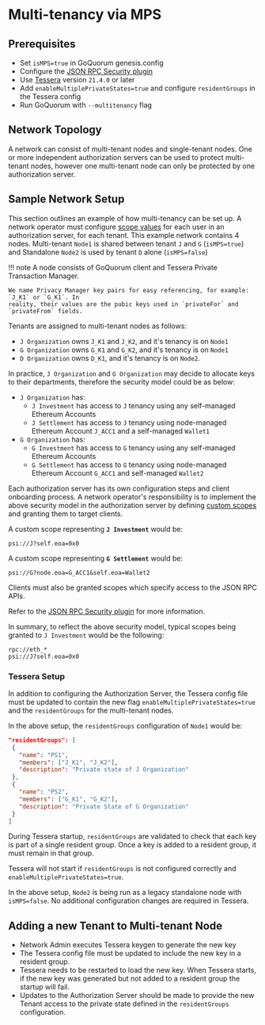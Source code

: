 # Multi-tenancy via MPS

## Prerequisites

* Set `isMPS=true` in GoQuorum genesis.config
* Configure the [JSON RPC Security plugin](JSON-RPC-API-Security.md#configuration)
* Use [Tessera] version `21.4.0` or later
* Add `enableMultiplePrivateStates=true` and configure `residentGroups` in the Tessera config
* Run GoQuorum with `--multitenancy` flag

## Network Topology

A network can consist of multi-tenant nodes and single-tenant nodes. One or more independent
authorization servers can be used to protect multi-tenant nodes, however one multi-tenant node can
only be protected by one authorization server.

## Sample Network Setup

This section outlines an example of how multi-tenancy can be set up. A network operator must
configure [scope values] for each user in an authorization server, for each tenant.
This example network contains 4 nodes.
Multi-tenant `Node1` is shared between tenant `J` and `G` (`isMPS=true`) and
Standalone `Node2` is used by tenant `D` alone (`isMPS=false`)

!!! note
    A node consists of GoQuorum client and Tessera Private Transaction Manager.

    We name Privacy Manager key pairs for easy referencing, for example: `J_K1` or `G_K1`. In
    reality, their values are the pubic keys used in `privateFor` and `privateFrom` fields.

Tenants are assigned to multi-tenant nodes as follows:

* `J Organization` owns `J_K1` and `J_K2`, and it's tenancy is on `Node1`
* `G Organization` owns `G_K1` and `G_K2`, and it's tenancy is on `Node1`
* `D Organization` owns `D_K1`, and it's tenancy is on `Node2`.

In practice, `J Organization` and `G Organization` may decide to allocate keys to
their departments, therefore the security model could be as below:

* `J Organization` has:
    * `J Investment` has access to `J` tenancy using any self-managed Ethereum Accounts
    * `J Settlement` has access to `J` tenancy using node-managed Ethereum Account `J_ACC1` and a self-managed `Wallet1`
* `G Organization` has:
    * `G Investment` has access to `G` tenancy using any self-managed Ethereum Accounts
    * `G Settlement` has access to `G` tenancy using node-managed Ethereum Account `G_ACC1` and self-managed `Wallet2`

Each authorization server has its own configuration steps and client onboarding process.
A network operator's responsibility is to implement the above security model in the authorization
server by defining [custom scopes] and
granting them to target clients.

A custom scope representing __`J Investment`__ would be:

```text
psi://J?self.eoa=0x0
```

A custom scope representing __`G Settlement`__ would be:

```text
psi://G?node.eoa=G_ACC1&self.eoa=Wallet2
```

Clients must also be granted scopes which specify access to the JSON RPC APIs.

Refer to the [JSON RPC Security plugin](../../Reference/Plugins/security/For-Users.md#oauth2-scopes) for more information.

In summary, to reflect the above security model, typical scopes being granted to `J Investment`
would be the following:

```text
rpc://eth_*
psi://J?self.eoa=0x0
```

### Tessera Setup

In addition to configuring the Authorization Server, the Tessera config file must be updated to contain the new flag `enableMultiplePrivateStates=true` and the `residentGroups` for the multi-tenant nodes.

In the above setup, the `residentGroups` configuration of `Node1` would be:

``` json
"residentGroups": [
 {
   "name": "PS1",
   "members": ["J_K1", "J_K2"],
   "description": "Private state of J Organization"
 },
 {
   "name": "PS2",
   "members": ["G_K1", "G_K2"],
   "description": "Private State of G Organization"
 }
]
```

During Tessera startup, `residentGroups` are validated to check that each key is part of a single resident group.
Once a key is added to a resident group, it must remain in that group.

Tessera will not start if `residentGroups` is not configured correctly and `enableMultiplePrivateStates=true`.

In the above setup, `Node2` is being run as a legacy standalone node with `isMPS=false`. No additional configuration changes are required in Tessera.

## Adding a new Tenant to Multi-tenant Node

* Network Admin executes Tessera keygen to generate the new key
* The Tessera config file must be updated to include the new key in a resident group.
* Tessera needs to be restarted to load the new key. When Tessera starts, if the new key was generated but not added to a resident group the startup will fail.
* Updates to the Authorization Server should be made to provide the new Tenant access to the private state defined in the `residentGroups` configuration.

[scope values]: ../../Concepts/Multitenancy/Multitenancy.md#access-token-scope
[custom scopes]: ../../Concepts/Multitenancy/Multitenancy.md#access-token-scope
[Tessera]: https://docs.tessera.consensys.net
